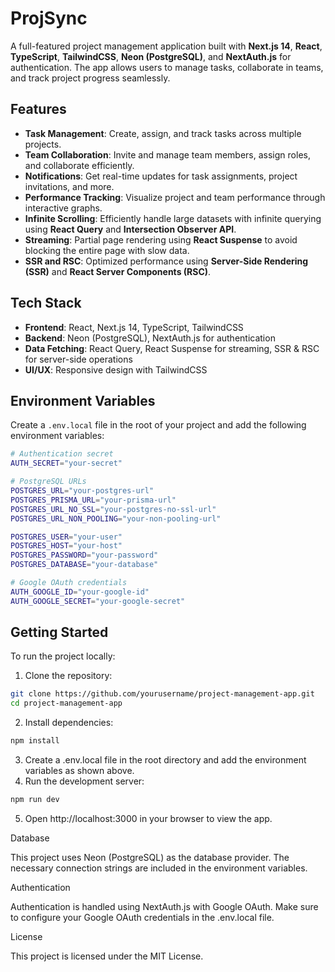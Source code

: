 # ProjSync


A full-featured project management application built with **Next.js 14**, **React**, **TypeScript**, **TailwindCSS**, **Neon (PostgreSQL)**, and **NextAuth.js** for authentication. The app allows users to manage tasks, collaborate in teams, and track project progress seamlessly.

## Features

- **Task Management**: Create, assign, and track tasks across multiple projects.
- **Team Collaboration**: Invite and manage team members, assign roles, and collaborate efficiently.
- **Notifications**: Get real-time updates for task assignments, project invitations, and more.
- **Performance Tracking**: Visualize project and team performance through interactive graphs.
- **Infinite Scrolling**: Efficiently handle large datasets with infinite querying using **React Query** and **Intersection Observer API**.
- **Streaming**: Partial page rendering using **React Suspense** to avoid blocking the entire page with slow data.
- **SSR and RSC**: Optimized performance using **Server-Side Rendering (SSR)** and **React Server Components (RSC)**.

## Tech Stack

- **Frontend**: React, Next.js 14, TypeScript, TailwindCSS
- **Backend**: Neon (PostgreSQL), NextAuth.js for authentication
- **Data Fetching**: React Query, React Suspense for streaming, SSR & RSC for server-side operations
- **UI/UX**: Responsive design with TailwindCSS

## Environment Variables

Create a `.env.local` file in the root of your project and add the following environment variables:

```bash
# Authentication secret
AUTH_SECRET="your-secret"

# PostgreSQL URLs
POSTGRES_URL="your-postgres-url"
POSTGRES_PRISMA_URL="your-prisma-url"
POSTGRES_URL_NO_SSL="your-postgres-no-ssl-url"
POSTGRES_URL_NON_POOLING="your-non-pooling-url"

POSTGRES_USER="your-user"
POSTGRES_HOST="your-host"
POSTGRES_PASSWORD="your-password"
POSTGRES_DATABASE="your-database"

# Google OAuth credentials
AUTH_GOOGLE_ID="your-google-id"
AUTH_GOOGLE_SECRET="your-google-secret"
```

## Getting Started

To run the project locally:

1.	Clone the repository:
```bash
git clone https://github.com/yourusername/project-management-app.git
cd project-management-app
```

2.	Install dependencies:
```bash
npm install
```

3.	Create a .env.local file in the root directory and add the environment variables as shown above.
4.	Run the development server:
   ```bash
npm run dev
```
5.	Open http://localhost:3000 in your browser to view the app.

Database

This project uses Neon (PostgreSQL) as the database provider. The necessary connection strings are included in the environment variables.

Authentication

Authentication is handled using NextAuth.js with Google OAuth. Make sure to configure your Google OAuth credentials in the .env.local file.

License

This project is licensed under the MIT License.
